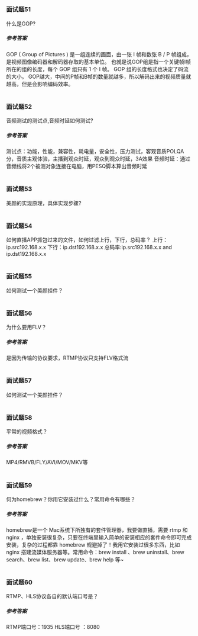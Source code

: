 # <h3 id="subject_051">面试题51</h3>

什么是GOP?

##### 参考答案

GOP ( Group of Pictures ) 是一组连续的画面，由一张 I 帧和数张 B / P 帧组成，是视频图像编码器和解码器存取的基本单位。
也就是说GOP组是指一个关键帧I帧所在的组的长度，每个 GOP 组只有 1 个 I 帧。
GOP 组的长度格式也决定了码流的大小。
GOP越大，中间的P帧和B帧的数量就越多，所以解码出来的视频质量就越高，但是会影响编码效率。

# <h3 id="subject_052">面试题52</h3>

音频测试的测试点,音频时延如何测试?

##### 参考答案

测试点：功能，性能，兼容性，耗电量，安全性，压力测试，客观音质POLQA分，音质主观体验，主播到观众时延，观众到观众时延，3A效果
音频时延：通过音频线将2个被测对象连接在电脑，用PESQ脚本算出音频时延

# <h3 id="subject_053">面试题53</h3>

美颜的实现原理，具体实现步骤?

# <h3 id="subject_054">面试题54</h3>

如何直播APP抓包过来的文件，如何过滤上行，下行，总码率？
上行：ip.src192.168.x.x
下行：ip.dst192.168.x.x
总码率:ip.src192.168.x.x and ip.dst192.168.x.x

# <h3 id="subject_055">面试题55</h3>

如何测试一个美颜挂件？

# <h3 id="subject_056">面试题56</h3>

为什么要用FLV？

##### 参考答案

是因为传输的协议要求，RTMP协议只支持FLV格式流

# <h3 id="subject_057">面试题57</h3>

如何测试一个美颜挂件？

# <h3 id="subject_058">面试题58</h3>

平常的视频格式？

##### 参考答案

MP4/RMVB/FLY/AVI/MOV/MKV等

# <h3 id="subject_059">面试题59</h3>

何为homebrew？你用它安装过什么？常用命令有哪些？

##### 参考答案

homebrew是一个 Mac系统下所独有的套件管理器，我要做直播，需要 rtmp 和 nginx ，单独安装很复杂，只要在终端里输入简单的安装相应的套件命令即可完成安装，复杂的过程都靠 homebrew 规避掉了！我用它安装过很多东西，比如nginx 搭建流媒体服务器等。常用命令：brew install 、brew uninstall、brew search、brew list、brew update、brew help 等~

# <h3 id="subject_060">面试题60</h3>

RTMP、HLS协议各自的默认端口号是？

##### 参考答案

RTMP端口号：1935
HLS端口号 ：8080 
